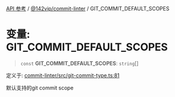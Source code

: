 [API 参考](../../../index.md) / [@142vip/commit-linter](../index.md) / GIT\_COMMIT\_DEFAULT\_SCOPES

# 变量: GIT\_COMMIT\_DEFAULT\_SCOPES

> `const` **GIT\_COMMIT\_DEFAULT\_SCOPES**: `string`[]

定义于: [commit-linter/src/git-commit-type.ts:81](https://github.com/142vip/core-x/blob/366c03709f86a3eb43798cad6f972465bd93322a/packages/commit-linter/src/git-commit-type.ts#L81)

默认支持的git commit scope
